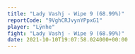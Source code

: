 ```yaml
---
title: "Lady Vashj - Wipe 9 (68.99%)"
reportCode: "9VghCRJvynYPpxG1"
player: "Lÿnhe"
fight: "Lady Vashj - Wipe 9 (68.99%)"
date: 2021-10-10T19:07:58.024000+00:00
---
```

